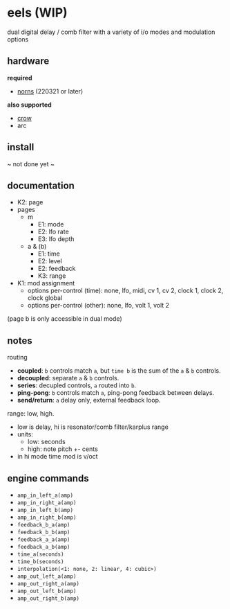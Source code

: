 # eels (WIP)

dual digital delay / comb filter with a variety of i/o modes and modulation options

## hardware

**required**

- [norns](https://github.com/p3r7/awesome-monome-norns) (220321 or later)

**also supported**

- [crow](https://monome.org/docs/crow/)
- arc

## install

~ not done yet ~

## documentation

- K2: page
- pages
    - m
        - E1: mode
        - E2: lfo rate
        - E3: lfo depth
    - a & (b)
        - E1: time
        - E2: level
        - E2: feedback
        - K3: range
- K1: mod assignment
    - options per-control (time): none, lfo, midi, cv 1, cv 2, clock 1, clock 2, clock global
    - options per-control (other): none, lfo, volt 1, volt 2


(page b is only accessible in dual mode)

## notes

routing
- **coupled**: `b` controls match `a`, but `time b` is the sum of the `a` & `b` controls.
- **decoupled**: separate `a` & `b` controls.
- **series**: decupled controls, `a` routed into `b`.
- **ping-pong**: `b` controls match `a`, ping-pong feedback between delays.
- **send/return**: `a` delay only, external feedback loop.

range: low, high. 
- low is delay, hi is resonator/comb filter/karplus range
- units:
    - low: seconds
    - high: note pitch +- cents
- in hi mode time mod is v/oct

## engine commands

- `amp_in_left_a(amp)`
- `amp_in_right_a(amp)`
- `amp_in_left_b(amp)`
- `amp_in_right_b(amp)`
- `feedback_b_a(amp)`
- `feedback_b_b(amp)`
- `feedback_a_a(amp)`
- `feedback_a_b(amp)`
- `time_a(seconds)`
- `time_b(seconds)`
- `interpolation(<1: none, 2: linear, 4: cubic>)`
- `amp_out_left_a(amp)`
- `amp_out_right_a(amp)`
- `amp_out_left_b(amp)`
- `amp_out_right_b(amp)`
